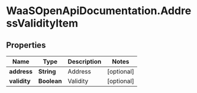 # WaaSOpenApiDocumentation.AddressValidityItem

## Properties

Name | Type | Description | Notes
------------ | ------------- | ------------- | -------------
**address** | **String** | Address | [optional] 
**validity** | **Boolean** | Validity | [optional] 


